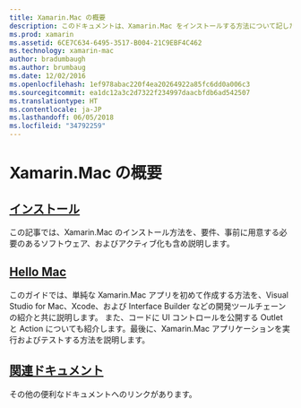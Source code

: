```yaml
---
title: Xamarin.Mac の概要
description: このドキュメントは、Xamarin.Mac をインストールする方法について記したガイドにリンクされています。また、サンプル Xamarin.Mac アプリをビルドする方法のチュートリアルがあります。
ms.prod: xamarin
ms.assetid: 6CE7C634-6495-3517-B004-21C9EBF4C462
ms.technology: xamarin-mac
author: bradumbaugh
ms.author: brumbaug
ms.date: 12/02/2016
ms.openlocfilehash: 1ef978abac220f4ea20264922a85fc6dd0a006c3
ms.sourcegitcommit: ea1dc12a3c2d7322f234997daacbfdb6ad542507
ms.translationtype: HT
ms.contentlocale: ja-JP
ms.lasthandoff: 06/05/2018
ms.locfileid: "34792259"
---
```

# <a name="getting-started-with-xamarinmac"></a>Xamarin.Mac の概要

##  <a name="installationmacget-startedinstallationmd"></a>[インストール](~/mac/get-started/installation.md)

この記事では、Xamarin.Mac のインストール方法を、要件、事前に用意する必要のあるソフトウェア、およびアクティブ化も含め説明します。

##  <a name="hello-macmacget-startedhello-macmd"></a>[Hello Mac](~/mac/get-started/hello-mac.md)

このガイドでは、単純な Xamarin.Mac アプリを初めて作成する方法を、Visual Studio for Mac、Xcode、および Interface Builder などの開発ツールチェーンの紹介と共に説明します。 また、コードに UI コントロールを公開する Outlet と Action についても紹介します。最後に、Xamarin.Mac アプリケーションを実行およびテストする方法を説明します。

##  <a name="related-documentationmacget-startedrelatedmd"></a>[関連ドキュメント](~/mac/get-started/related.md)

その他の便利なドキュメントへのリンクがあります。
